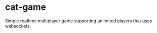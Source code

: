 cat-game
========

Simple realtime multiplayer game supporting unlimited players that uses websockets.  
